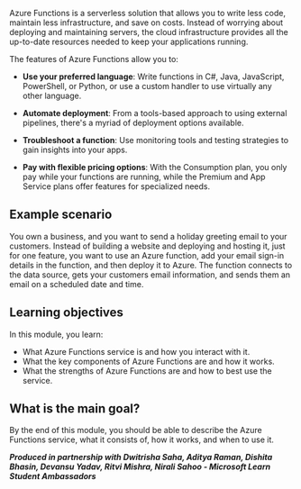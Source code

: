 Azure Functions is a serverless solution that allows you to write less code, maintain less infrastructure, and save on costs. Instead of worrying about deploying and maintaining servers, the cloud infrastructure provides all the up-to-date resources needed to keep your applications running.

The features of Azure Functions allow you to:

- **Use your preferred language**: Write functions in C#, Java, JavaScript, PowerShell, or Python, or use a custom handler to use virtually any other language.

- **Automate deployment**: From a tools-based approach to using external pipelines, there's a myriad of deployment options available.

- **Troubleshoot a function**: Use monitoring tools and testing strategies to gain insights into your apps.

- **Pay with flexible pricing options**: With the Consumption plan, you only pay while your functions are running, while the Premium and App Service plans offer features for specialized needs.

## Example scenario

You own a business, and you want to send a holiday greeting email to your customers. Instead of building a website and deploying and hosting it, just for one feature, you want to use an Azure function, add your email sign-in details in the function, and then deploy it to Azure. The function connects to the data source, gets your customers email information, and sends them an email on a scheduled date and time.

## Learning objectives

In this module, you learn:

- What Azure Functions service is and how you interact with it.
- What the key components of Azure Functions are and how it works.
- What the strengths of Azure Functions are and how to best use the service.

## What is the main goal?

By the end of this module, you should be able to describe the Azure Functions service, what it consists of, how it works, and when to use it.

***Produced in partnership with Dwitrisha Saha, Aditya Raman, Dishita Bhasin, Devansu Yadav, Ritvi Mishra, Nirali Sahoo - Microsoft Learn Student Ambassadors***
